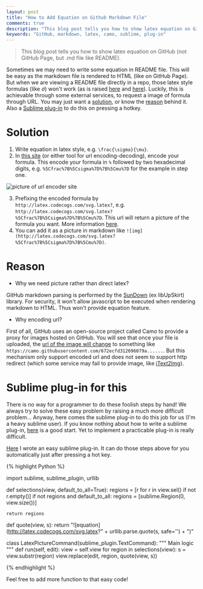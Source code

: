 ```yaml
---
layout: post
title: "How to Add Equation on Github Markdown File"
comments: true
description: "This blog post tells you how to show latex equation on GitHub (not GitHub page, but .md file like README)."
keywords: "GitHub, markdown, latex, camo, sublime, plug-in"
---
```


> This blog post tells you how to show latex equation on GitHub (not GitHub Page, but .md file like README).

Sometimes we may need to write some equation in README file. This will be easy as the markdown file is rendered to HTML (like on GitHub Page). But when we are viewing a README file directly in a repo, those latex style formulas (like $\sigma$) won't work (as is raised [here](http://stackoverflow.com/questions/11256433/how-to-show-math-equations-in-general-githubs-markdownnot-githubs-blog) and [here](https://github.com/STAT545-UBC/Discussion/issues/102)). Luckily, this is achievable through some external services, to request a image of formula through URL. You may just want a [solution](#solution), or know the [reason](#reason) behind it. Also a [Sublime plug-in](https://github.com/chaonan99/Latex2Picture) to do this on pressing a hotkey.

# Solution

1. Write equation in latex style, e.g. `\frac{\sigma}{\mu}`.
2. In [this site](http://www.url-encode-decode.com/) (or either tool for url encoding-decoding), encode your formula. This encode your formula in `%` followed by two hexadecimal digits, e.g. `%5Cfrac%7B%5Csigma%7D%7B%5Cmu%7D` for the example in step one.

![picture of url encoder site](http://oa5omjl18.bkt.clouddn.com/2016_08_31_pasted_image_at_2016_08_31_01_54_pm.png "pasted_image_at_2016_08_31_01_54_pm")

3. Prefixing the encoded formula by `http://latex.codecogs.com/svg.latex?`, e.g. `http://latex.codecogs.com/svg.latex?%5Cfrac%7B%5Csigma%7D%7B%5Cmu%7D`. This url will return a picture of the formula you want. More information [here](http://latex.codecogs.com/eqneditor/integration/htmlequations.php).
4. You can add it as a picture in markdown like `![img](http://latex.codecogs.com/svg.latex?%5Cfrac%7B%5Csigma%7D%7B%5Cmu%7D)`.

# Reason

* Why we need picture rather than direct latex?

GitHub markdown parsing is performed by the [SunDown](https://github.com/vmg/sundown) (ex libUpSkirt) library. For security, it won't allow javascript to be executed when rendering markdown to HTML. Thus won't provide equation feature.

* Why encoding url?

First of all, GitHub uses an open-source project called Camo to provide a proxy for images hosted on GitHub. You will see that once your file is uploaded, the [url of the image will change](https://help.github.com/articles/why-do-my-images-have-strange-urls/) to something like `https://camo.githubusercontent.com/672ecfd312696079a......`. But this mechanism only support encoded url and does not seem to support http redirect (which some service may fail to provide image, like [iText2Img](http://www.sciweavers.org/free-online-latex-equation-editor)).

# Sublime plug-in for this
There is no way for a programmer to do these foolish steps by hand! We always try to solve these easy problem by raising a much more difficult problem... Anyway, here comes the sublime plug-in to do this job for us (I'm a heavy sublime user). If you know nothing about how to write a sublime plug-in, [here](https://clarknikdelpowell.com/blog/creating-sublime-text-3-plugins-part-1/) is a good start. Yet to implement a practicable plug-in is really difficult.

[Here](https://github.com/chaonan99/Latex2Picture) I wrote an easy sublime plug-in. It can do those steps above for you automatically just after pressing a hot key.

{% highlight Python %}

import sublime, sublime_plugin, urllib

def selections(view, default_to_all=True):
    regions = [r for r in view.sel() if not r.empty()]
    if not regions and default_to_all:
        regions = [sublime.Region(0, view.size())]

    return regions

def quote(view, s):
    return "![equation](http://latex.codecogs.com/svg.latex?" + urllib.parse.quote(s, safe='') + ")"

class LatexPictureCommand(sublime_plugin.TextCommand):
    """
    Main logic
    """
    def run(self, edit):
        view = self.view
        for region in selections(view):
            s = view.substr(region)
            view.replace(edit, region, quote(view, s))

{% endhighlight %}

Feel free to add more function to that easy code!